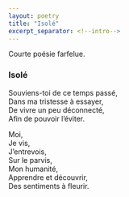 ```yaml
---
layout: poetry
title: "Isolé"
excerpt_separator: <!--intro-->
---
```


Courte poésie farfelue.

<!--intro-->

### Isolé

Souviens-toi de ce temps passé,  
Dans ma tristesse à essayer,  
De vivre un peu déconnecté,  
Afin de pouvoir l’éviter.

Moi,  
Je vis,  
J’entrevois,  
Sur le parvis,  
Mon humanité,  
Apprendre et découvrir,  
Des sentiments à fleurir.
